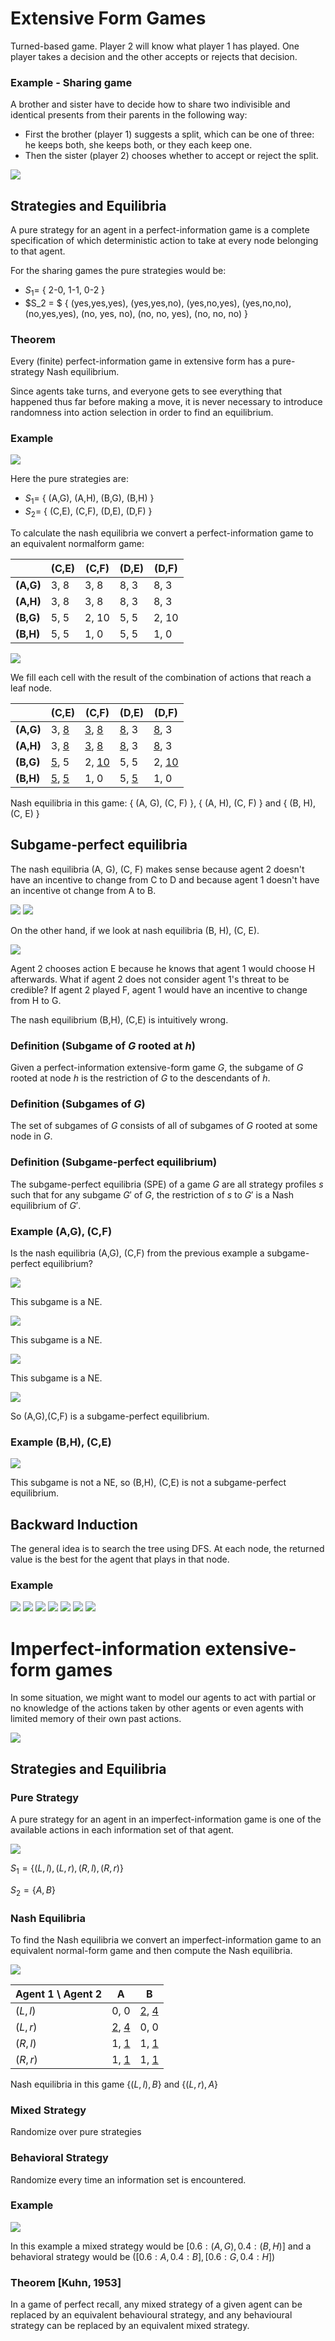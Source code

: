 # Extensive Form Games

Turned-based game. Player 2 will know what player 1 has played. One player takes a decision and the other accepts or rejects that decision.

### Example - Sharing game

A brother and sister have to decide how to share two indivisible and identical presents from their parents in the following way:

- First the brother (player 1) suggests a split, which can be one of three: he keeps both, she keeps both, or they each keep one.
- Then the sister (player 2) chooses whether to accept or reject the split.

<img src="Imagens/4 - Sharing game.svg">

## Strategies and Equilibria

A pure strategy for an agent in a perfect-information game is a complete specification of which deterministic action to take at every node belonging to that agent.

For the sharing games the pure strategies would be:

- $S_1 =$ { 2-0, 1-1, 0-2 }
- $S_2 = $ { (yes,yes,yes), (yes,yes,no), (yes,no,yes), (yes,no,no), (no,yes,yes), (no, yes, no), (no, no, yes), (no, no, no) }

### Theorem

Every (finite) perfect-information game in extensive form has a pure-strategy Nash equilibrium.

Since agents take turns, and everyone gets to see everything that happened thus far before making a move, it is never necessary to introduce randomness into action selection in order to find an equilibrium.

### Example

<img src="Imagens/4 - second game.png">

Here the pure strategies are:

- $S_1 =$ { (A,G), (A,H), (B,G), (B,H) }
- $S_2 =$ { (C,E), (C,F), (D,E), (D,F) }

To calculate the nash equilibria we convert a perfect-information game to an equivalent normalform game:

|           | (C,E) | (C,F) | (D,E) | (D,F) |
| --------- | ----- | ----- | ----- | ----- |
| **(A,G)** | 3, 8  | 3, 8  | 8, 3  | 8, 3  |
| **(A,H)** | 3, 8  | 3, 8  | 8, 3  | 8, 3  |
| **(B,G)** | 5, 5  | 2, 10 | 5, 5  | 2, 10 |
| **(B,H)** | 5, 5  | 1, 0  | 5, 5  | 1, 0  |

<img src="Imagens/4 - nash equilibria filling.png">

We fill each cell with the result of the combination of actions that reach a leaf node.

|           | (C,E)              | (C,F)              | (D,E)       | (D,F)        |
| --------- | ------------------ | ------------------ | ----------- | ------------ |
| **(A,G)** | 3, <u>8</u>        | <u>3</u>, <u>8</u> | <u>8</u>, 3 | <u>8</u>, 3  |
| **(A,H)** | 3, <u>8</u>        | <u>3</u>, <u>8</u> | <u>8</u>, 3 | <u>8</u>, 3  |
| **(B,G)** | <u>5</u>, 5        | 2, <u>10</u>       | 5, 5        | 2, <u>10</u> |
| **(B,H)** | <u>5</u>, <u>5</u> | 1, 0               | 5, <u>5</u> | 1, 0         |

Nash equilibria in this game: { (A, G), (C, F) }, { (A, H), (C, F) } and { (B, H), (C, E) }

## Subgame-perfect equilibria

The nash equilibria (A, G), (C, F) makes sense because agent 2 doesn't have an incentive to change from C to D and because agent 1 doesn't have an incentive ot change from A to B.

<img src="Imagens/4 - agent 2 from D to C.png">

<img src="Imagens/4 - agent 1 from A to B.png">

On the other hand, if we look at nash equilibria (B, H), (C, E).

<img src="Imagens/4 - NE (B,H), (C,E).png">

Agent 2 chooses action E because he knows that agent 1 would choose H afterwards. What if agent 2 does not consider agent 1's threat to be credible? If agent 2 played F, agent 1 would have an incentive to change from H to G.

The nash equilibrium (B,H), (C,E) is intuitively wrong.

### Definition (Subgame of $G$ rooted at $h$)

Given a perfect-information extensive-form game $G$, the subgame of $G$ rooted at node $h$ is the restriction of $G$ to the descendants of $h$.

### Definition (Subgames of $G$)

The set of subgames of $G$ consists of all of subgames of $G$ rooted at some node in $G$.

### Definition (Subgame-perfect equilibrium)

The subgame-perfect equilibria (SPE) of a game $G$ are all strategy profiles $s$ such that for any subgame $G'$ of $G$, the restriction of $s$ to $G'$ is a Nash equilibrium of $G'$.

### Example (A,G), (C,F)

Is the nash equilibria (A,G), (C,F) from the previous example a subgame-perfect equilibrium?

<img src="Imagens/4 - NE (A,G), (C,F) part 1.png">

This subgame is a NE.

<img src="Imagens/4 - NE (A,G), (C,F) part 2.png">

This subgame is a NE.

<img src="Imagens/4 - NE (A,G), (C,F) part 3.png">

This subgame is a NE.

<img src="Imagens/4 - NE (A,G), (C,F) part 4.png">

So (A,G),(C,F) is a subgame-perfect equilibrium.

### Example (B,H), (C,E)

<img src="Imagens/4 - NE (B,H), (C,E) subgame.png">

This subgame is not a NE, so (B,H), (C,E) is not a subgame-perfect equilibrium.

## Backward Induction

The general idea is to search the tree using DFS. At each node, the returned value is the best for the agent that plays in that node.

### Example

<img src="Imagens/4 - Backward Induction example part 1.png">
<img src="Imagens/4 - Backward Induction example part 2.png">
<img src="Imagens/4 - Backward Induction example part 3.png">
<img src="Imagens/4 - Backward Induction example part 4.png">
<img src="Imagens/4 - Backward Induction example part 5.png">
<img src="Imagens/4 - Backward Induction example part 6.png">
<img src="Imagens/4 - Backward Induction example part 7.png">

# Imperfect-information extensive-form games

In some situation, we might want to model our agents to act with partial or no knowledge of the actions taken by other agents or even agents with limited memory of their own past actions.

<img src="Imagens/4 - imperfect information extensive for game.png">

## Strategies and Equilibria

### Pure Strategy

A pure strategy for an agent in an imperfect-information game is one of the available actions in each information set of that agent.

<img src="Imagens/4 - Pure Strategies.png">

$S_1 = \{(L,l), (L,r), (R, l), (R, r)\}$

$S_2 = \{A, B\}$

### Nash Equilibria

To find the Nash equilibria we convert an imperfect-information game to an equivalent normal-form game and then compute the Nash equilibria.

<img src="Imagens/4 - Nash Equilibria.png">

| Agent 1 \ Agent 2 | A                  | B                  |
| ----------------- | ------------------ | ------------------ |
| $(L,l)$           | 0, 0               | <u>2</u>, <u>4</u> |
| $(L,r)$           | <u>2</u>, <u>4</u> | 0, 0               |
| $(R,l)$           | 1, <u>1</u>        | 1, <u>1</u>        |
| $(R,r)$           | 1, <u>1</u>        | 1, <u>1</u>        |

Nash equilibria in this game $\{(L,l), B\}$ and $\{(L,r), A\}$

### Mixed Strategy

Randomize over pure strategies

### Behavioral Strategy

Randomize every time an information set is encountered.

### Example

<img src="Imagens/4 - mixed and behavioral example.png">

In this example a mixed strategy would be $[0.6 : (A,G), 0.4 : (B,H)]$ and a behavioral strategy would be $([0.6 : A, 0.4 : B], [0.6 : G, 0.4 : H])$

### Theorem [Kuhn, 1953]

In a game of perfect recall, any mixed strategy of a given agent can be replaced by an equivalent behavioural strategy, and any behavioural strategy can be replaced by an equivalent mixed strategy.

